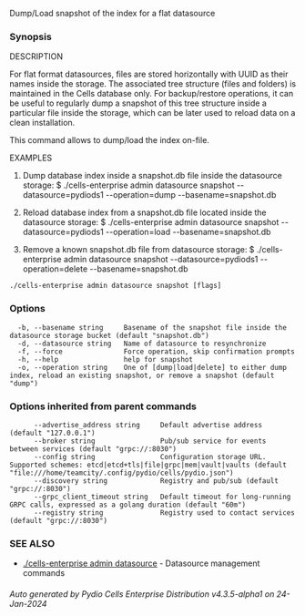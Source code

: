 Dump/Load snapshot of the index for a flat datasource

### Synopsis


DESCRIPTION

  For flat format datasources, files are stored horizontally with UUID as their names inside the storage. 
  The associated tree structure (files and folders) is maintained in the Cells database only.
  For backup/restore operations, it can be useful to regularly dump a snapshot of this tree structure inside a 
  particular file inside the storage, which can be later used  to reload data on a clean installation.

  This command allows to dump/load the index on-file.

EXAMPLES

  1. Dump database index inside a snapshot.db file inside the datasource storage:
  $ ./cells-enterprise admin datasource snapshot --datasource=pydiods1 --operation=dump --basename=snapshot.db

  2. Reload database index from a snapshot.db file located inside the datasource storage:
  $ ./cells-enterprise admin datasource snapshot --datasource=pydiods1 --operation=load --basename=snapshot.db

  3. Remove a known snapshot.db file from datasource storage:
  $ ./cells-enterprise admin datasource snapshot --datasource=pydiods1 --operation=delete --basename=snapshot.db



```
./cells-enterprise admin datasource snapshot [flags]
```

### Options

```
  -b, --basename string     Basename of the snapshot file inside the datasource storage bucket (default "snapshot.db")
  -d, --datasource string   Name of datasource to resynchronize
  -f, --force               Force operation, skip confirmation prompts
  -h, --help                help for snapshot
  -o, --operation string    One of [dump|load|delete] to either dump index, reload an existing snapshot, or remove a snapshot (default "dump")
```

### Options inherited from parent commands

```
      --advertise_address string     Default advertise address (default "127.0.0.1")
      --broker string                Pub/sub service for events between services (default "grpc://:8030")
      --config string                Configuration storage URL. Supported schemes: etcd|etcd+tls|file|grpc|mem|vault|vaults (default "file:///home/teamcity/.config/pydio/cells/pydio.json")
      --discovery string             Registry and pub/sub (default "grpc://:8030")
      --grpc_client_timeout string   Default timeout for long-running GRPC calls, expressed as a golang duration (default "60m")
      --registry string              Registry used to contact services (default "grpc://:8030")
```

### SEE ALSO

* [./cells-enterprise admin datasource](./cells-enterprise-admin-datasource)	 - Datasource management commands

###### Auto generated by Pydio Cells Enterprise Distribution v4.3.5-alpha1 on 24-Jan-2024
